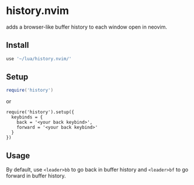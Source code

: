 # history.nvim

adds a browser-like buffer history to each window open in neovim.

## Install

```lua
use '~/lua/history.nvim/'
```

## Setup

```lua
require('history')
```

or 

```
require('history').setup({
  keybinds = {
    back = '<your back keybind>',
    forward = '<your back keybind>'
  }
})
```

## Usage

By default, use `<leader>bb` to go back in buffer history and `<leader>bf`  to go forward in buffer history.
